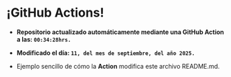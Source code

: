 # ¡GitHub Actions!
* **Repositorio actualizado automáticamente mediante una GitHub Action a las: `00:34:28hrs.`**
* **Modificado el día: `11, del mes de septiembre, del año 2025.`**

* Ejemplo sencillo de cómo la **Action** modifica este archivo README.md.
